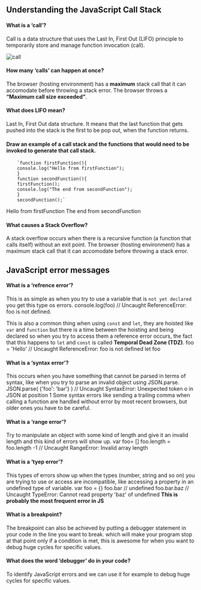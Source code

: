 
## Understanding the JavaScript Call Stack

#### What is a ‘call’?
Call is a data structure that uses the Last In, First Out (LIFO) principle to temporarily store and manage function invocation (call).

![call](https://i.ytimg.com/vi/2ZH_1d8TYVg/maxresdefault.jpg)

#### How many ‘calls’ can happen at once?
The browser (hosting environment) has a **maximum** stack call that it can accomodate before throwing a stack error.
The browser throws a **“Maximum call size exceeded”**.

#### What does LIFO mean?
Last In, First Out data structure.
It means that the last function that gets pushed into the stack is the first to be pop out, when the function returns.

#### Draw an example of a call stack and the functions that would need to be invoked to generate that call stack.

        `function firstFunction(){
        console.log("Hello from firstFunction");
        }
        function secondFunction(){
        firstFunction();
        console.log("The end from secondFunction");
        }
        secondFunction();`

Hello from firstFunction
The end from secondFunction

#### What causes a Stack Overflow?
A stack overflow occurs when there is a recursive function (a function that calls itself) without an exit point. The browser (hosting environment) has a maximum stack call that it can accomodate before throwing a stack error.

## JavaScript error messages

#### What is a ‘refrence error’?
This is as simple as when you try to use a variable that is `not yet declared` you get this type os errors.
console.log(foo) // Uncaught ReferenceError: foo is not defined.

This is also a common thing when using `const` and `let`, they are hoisted like `var` and `function` but there is a time between the hoisting and being declared so when you try to access them a reference error occurs, the fact that this happens to `let` and `const` is called **Temporal Dead Zone (TDZ)**.
    foo = 'Hello' // Uncaught ReferenceError: foo is not defined
    let foo

#### What is a ‘syntax error’?
This occurs when you have something that cannot be parsed in terms of syntax, like when you try to parse an invalid object using JSON.parse.
JSON.parse( {'foo': 'bar'} ) // Uncaught SyntaxError: Unexpected token o in JSON at position 1
Some syntax errors like sending a trailing comma when calling a function are handled without error by most recent browsers, but older ones you have to be careful.

#### What is a ‘range error’?
Try to manipulate an object with some kind of length and give it an invalid length and this kind of errors will show up.
var foo= []
foo.length = foo.length -1 // Uncaught RangeError: Invalid array length

#### What is a ‘tyep error’?
This types of errors show up when the types (number, string and so on) you are trying to use or access are incompatible, like accessing a property in an undefined type of variable.
var foo = {}
foo.bar // undefined
foo.bar.baz // Uncaught TypeError: Cannot read property 'baz' of undefined
**This is probably the most frequent error in JS**

#### What is a breakpoint?
The breakpoint can also be achieved by putting a debugger statement in your code in the line you want to break.
which will make your program stop at that point only if a condition is met, this is awesome for when you want to debug huge cycles for specific values.

#### What does the word ‘debugger’ do in your code?
To identify JavaScript errors and we can use it for example to debug huge cycles for specific values.













